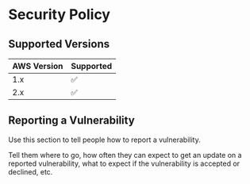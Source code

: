 # Security Policy

## Supported Versions

| AWS Version | Supported          |
| ----------- | ------------------ |
| 1.x         | :white_check_mark: |
| 2.x         | :white_check_mark: |

## Reporting a Vulnerability

Use this section to tell people how to report a vulnerability.

Tell them where to go, how often they can expect to get an update on a
reported vulnerability, what to expect if the vulnerability is accepted or
declined, etc.
